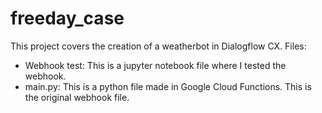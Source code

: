 # freeday_case
This project covers the creation of a weatherbot in Dialogflow CX. 
Files:
- Webhook test: This is a jupyter notebook file where I tested the webhook.
- main.py: This is a python file made in Google Cloud Functions. This is the original webhook file.
